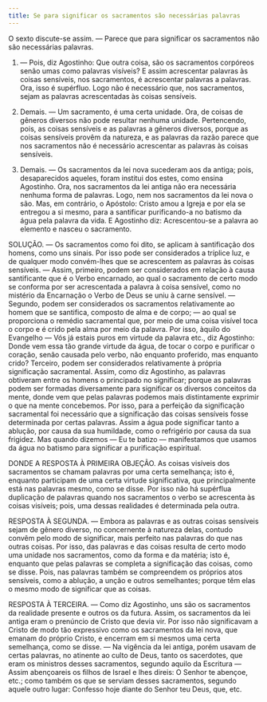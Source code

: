 ```yaml
---
title: Se para significar os sacramentos são necessárias palavras
---
```


O sexto discute-se assim. — Parece que para significar os sacramentos não são necessárias palavras.  

1. — Pois, diz Agostinho: Que outra coisa, são os sacramentos corpóreos senão umas como palavras visíveis? E assim acrescentar palavras às coisas sensíveis, nos sacramentos, é acrescentar palavras a palavras. Ora, isso é supérfluo. Logo não é necessário que, nos sacramentos, sejam as palavras acrescentadas às coisas sensíveis.  

2. Demais. — Um sacramento, é uma certa unidade. Ora, de coisas de gêneros diversos não pode resultar nenhuma unidade. Pertencendo, pois, as coisas sensíveis e as palavras a gêneros diversos, porque as coisas sensíveis provêm da natureza, e as palavras da razão parece que nos sacramentos não é necessário acrescentar as palavras às coisas sensíveis.  

3. Demais. — Os sacramentos da lei nova sucederam aos da antiga; pois, desaparecidos aqueles, foram institui dos estes, como ensina Agostinho. Ora, nos sacramentos da lei antiga não era necessária nenhuma forma de palavras. Logo, nem nos sacramentos da lei nova o são.  Mas, em contrário, o Apóstolo: Cristo amou a Igreja e por ela se entregou a si mesmo, para a santificar purificando-a no batismo da água pela palavra da vida. E Agostinho diz: Acrescentou-se a palavra ao elemento e nasceu o sacramento.  

SOLUÇÃO. — Os sacramentos como foi dito, se aplicam à santificação dos homens, como uns sinais. Por isso pode ser considerados a tríplice luz, e de qualquer modo convém-lhes que se acrescentem as palavras às coisas sensíveis. — Assim, primeiro, podem ser considerados em relação à causa santificante que é o Verbo encarnado, ao qual o sacramento de certo modo se conforma por ser acrescentada a palavra à coisa sensível, como no mistério da Encarnação o Verbo de Deus se uniu à carne sensível. — Segundo, podem ser considerados os sacramentos relativamente ao homem que se santifica, composto de alma e de corpo; — ao qual se proporciona o remédio sacramental que, por meio de uma coisa visível toca o corpo e é crido pela alma por meio da palavra. Por isso, àquilo do Evangelho — Vós já estais puros em virtude da palavra etc., diz Agostinho: Donde vem essa tão grande virtude da água, de tocar o corpo e purificar o coração, senão causada pelo verbo, não enquanto proferido, mas enquanto crido? Terceiro, podem ser considerados relativamente à própria significação sacramental. Assim, como diz Agostinho, as palavras obtiveram entre os homens o principado no significar; porque as palavras podem ser formadas diversamente para significar os diversos conceitos da mente, donde vem que pelas palavras podemos mais distintamente exprimir o que na mente concebemos. Por isso, para a perfeição da significação sacramental foi necessário que a significação das coisas sensíveis fosse determinada por certas palavras. Assim a água pode significar tanto a ablução, por causa da sua humildade, como o refrigério por causa da sua frigidez. Mas quando dizemos — Eu te batizo — manifestamos que usamos da água no batismo para significar a purificação espiritual.  

DONDE A RESPOSTA À PRIMEIRA OBJEÇÃO. As coisas visíveis dos sacramentos se chamam palavras por uma certa semelhança; isto é, enquanto participam de uma certa virtude significativa, que principalmente está nas palavras mesmo, como se disse. Por isso não há supérflua duplicação de palavras quando nos sacramentos o verbo se acrescenta às coisas visíveis; pois, uma dessas realidades é determinada pela outra.  

RESPOSTA À SEGUNDA. — Embora as palavras e as outras coisas sensíveis sejam de gênero diverso, no concernente à natureza delas, contudo convêm pelo modo de significar, mais perfeito nas palavras do que nas outras coisas. Por isso, das palavras e das coisas resulta de certo modo uma unidade nos sacramentos, como da forma e da matéria; isto é, enquanto que pelas palavras se completa a significação das coisas, como se disse. Pois, nas palavras também se compreendem os próprios atos sensíveis, como a ablução, a unção e outros semelhantes; porque têm elas o mesmo modo de significar que as coisas.  

RESPOSTA À TERCEIRA. — Como diz Agostinho, uns são os sacramentos da realidade presente e outros os da futura. Assim, os sacramentos da lei antiga eram o prenúncio de Cristo que devia vir. Por isso não significavam a Cristo de modo tão expressivo como os sacramentos da lei nova, que emanam do próprio Cristo, e encerram em si mesmos uma certa semelhança, como se disse. — Na vigência da lei antiga, porém usavam de certas palavras, no atinente ao culto de Deus, tanto os sacerdotes, que eram os ministros desses sacramentos, segundo aquilo da Escritura — Assim abençoareis os filhos de Israel e lhes direis: O Senhor te abençoe, etc.; como também os que se serviam desses sacramentos, segundo aquele outro lugar: Confesso hoje diante do Senhor teu Deus, que, etc.